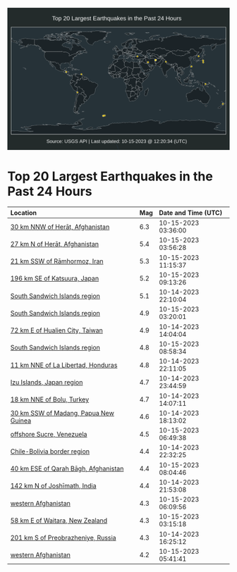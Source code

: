![Map](./map.png)

# Top 20 Largest Earthquakes in the Past 24 Hours

| Location | Mag | Date and Time (UTC) |
|:---|:---|:---|
| [30 km NNW of Herāt, Afghanistan](https://earthquake.usgs.gov/earthquakes/eventpage/us6000lfn5) | 6.3 | 10-15-2023 03:36:00 |
| [27 km N of Herāt, Afghanistan](https://earthquake.usgs.gov/earthquakes/eventpage/us6000lfng) | 5.4 | 10-15-2023 03:56:28 |
| [21 km SSW of Rāmhormoz, Iran](https://earthquake.usgs.gov/earthquakes/eventpage/us6000lfq9) | 5.3 | 10-15-2023 11:15:37 |
| [196 km SE of Katsuura, Japan](https://earthquake.usgs.gov/earthquakes/eventpage/us6000lfpt) | 5.2 | 10-15-2023 09:13:26 |
| [South Sandwich Islands region](https://earthquake.usgs.gov/earthquakes/eventpage/us6000lfly) | 5.1 | 10-14-2023 22:10:04 |
| [South Sandwich Islands region](https://earthquake.usgs.gov/earthquakes/eventpage/us6000lfn8) | 4.9 | 10-15-2023 03:20:01 |
| [72 km E of Hualien City, Taiwan](https://earthquake.usgs.gov/earthquakes/eventpage/us6000lfk1) | 4.9 | 10-14-2023 14:04:04 |
| [South Sandwich Islands region](https://earthquake.usgs.gov/earthquakes/eventpage/us6000lfpq) | 4.8 | 10-15-2023 08:58:34 |
| [11 km NNE of La Libertad, Honduras](https://earthquake.usgs.gov/earthquakes/eventpage/us6000lflx) | 4.8 | 10-14-2023 22:11:05 |
| [Izu Islands, Japan region](https://earthquake.usgs.gov/earthquakes/eventpage/us6000lfmj) | 4.7 | 10-14-2023 23:44:59 |
| [18 km NNE of Bolu, Turkey](https://earthquake.usgs.gov/earthquakes/eventpage/us6000lfk2) | 4.7 | 10-14-2023 14:07:11 |
| [30 km SSW of Madang, Papua New Guinea](https://earthquake.usgs.gov/earthquakes/eventpage/us6000lfl7) | 4.6 | 10-14-2023 18:13:02 |
| [offshore Sucre, Venezuela](https://earthquake.usgs.gov/earthquakes/eventpage/us6000lfp6) | 4.5 | 10-15-2023 06:49:38 |
| [Chile-Bolivia border region](https://earthquake.usgs.gov/earthquakes/eventpage/us6000lfm7) | 4.4 | 10-14-2023 22:32:25 |
| [40 km ESE of Qarah Bāgh, Afghanistan](https://earthquake.usgs.gov/earthquakes/eventpage/us6000lfpi) | 4.4 | 10-15-2023 08:04:46 |
| [142 km N of Joshīmath, India](https://earthquake.usgs.gov/earthquakes/eventpage/us6000lflt) | 4.4 | 10-14-2023 21:53:08 |
| [western Afghanistan](https://earthquake.usgs.gov/earthquakes/eventpage/us6000lfp2) | 4.3 | 10-15-2023 06:09:56 |
| [58 km E of Waitara, New Zealand](https://earthquake.usgs.gov/earthquakes/eventpage/us6000lfn2) | 4.3 | 10-15-2023 03:15:18 |
| [201 km S of Preobrazheniye, Russia](https://earthquake.usgs.gov/earthquakes/eventpage/us6000lfkq) | 4.3 | 10-14-2023 16:25:12 |
| [western Afghanistan](https://earthquake.usgs.gov/earthquakes/eventpage/us6000lfny) | 4.2 | 10-15-2023 05:41:41 |
